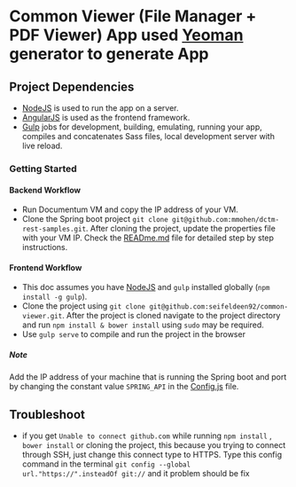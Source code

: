 # Common Viewer (File Manager + PDF Viewer) App used [Yeoman](http://yeoman.io) generator to generate App

## Project Dependencies

* [NodeJS](https://nodejs.org/) is used to run the app on a server.
* [AngularJS](https://angularjs.org/) is used as the frontend framework.
* [Gulp](http://gulpjs.com/) jobs for development, building, emulating, running your app, compiles and concatenates Sass files, local development server with live reload.

### Getting Started

#### Backend Workflow

* Run Documentum VM and copy the IP address of your VM.
* Clone the Spring boot project `git clone git@github.com:mmohen/dctm-rest-samples.git`. After cloning the project, update the properties file with your VM IP. Check the [READme.md](https://github.com/mmohen/dctm-rest-samples/blob/master/README.md) file for detailed step by step instructions. 

#### Frontend Workflow

* This doc assumes you have [NodeJS](https://nodejs.org/en/download/) and `gulp` installed globally (`npm install -g gulp`).
* Clone the project using `git clone git@github.com:seifeldeen92/common-viewer.git`. After the project is cloned navigate to the project directory and run `npm install & bower install` using `sudo` may be required.
* Use `gulp serve` to compile and run the project in the browser

##### Note
Add the IP address of your machine that is running the Spring boot and port by changing the constant value `SPRING_API` in the [Config.js](https://github.com/seifeldeen92/common-viewer/blob/master/src/app/filemanager/providers/config.js) file.


## Troubleshoot
* if you get `Unable to connect github.com` while running `npm install` , `bower install` or cloning the project, this because you trying to connect through SSH, just change this connect type to HTTPS. Type this config command in the terminal `git config --global url."https://".insteadOf git://` and it problem should be fix

